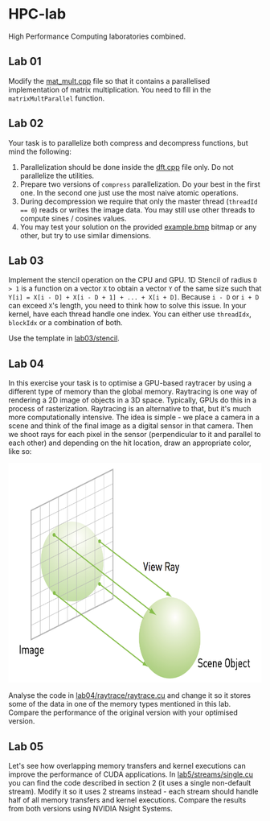 # HPC-lab
High Performance Computing laboratories combined.

## Lab 01
Modify the [mat_mult.cpp](lab01/mat_mult.cpp) file so that it contains a parallelised implementation of matrix multiplication. You need to fill in the `matrixMultParallel` function.

## Lab 02
Your task is to parallelize both compress and decompress functions, but mind the following:
1. Parallelization should be done inside the [dft.cpp](lab02/dft.cpp) file only. Do not parallelize the utilities.
1. Prepare two versions of `compress` parallelization. Do your best in the first one. In the second one just use the most naive atomic operations.
1. During decompression we require that only the master thread (`threadId == 0`) reads or writes the image data. You may still use other threads to compute sines / cosines values.
1. You may test your solution on the provided [example.bmp](lab02/example.bmp) bitmap or any other, but try to use similar dimensions.

## Lab 03
Implement the stencil operation on the CPU and GPU. 1D Stencil of radius `D > 1` is a function on a vector `X` to obtain a vector `Y` of the same size such that `Y[i] = X[i - D] + X[i - D + 1] + ... + X[i + D]`. Because `i - D` or `i + D` can exceed `X`'s length, you need to think how to solve this issue. In your kernel, have each thread handle one index. You can either use `threadIdx`, `blockIdx` or a combination of both.

Use the template in [lab03/stencil](lab03/stencil/).

## Lab 04
In this exercise your task is to optimise a GPU-based raytracer by using a different type of memory than the global memory. Raytracing is one way of rendering a 2D image of objects in a 3D space. Typically, GPUs do this in a process of rasterization. Raytracing is an alternative to that, but it's much more computationally intensive. The idea is simple - we place a camera in a scene and think of the final image as a digital sensor in that camera. Then we shoot rays for each pixel in the sensor (perpendicular to it and parallel to each other) and depending on the hit location, draw an appropriate color, like so:

<center><img src="lab04/raytrace.png" width="663" height="437"></center>

Analyse the code in [lab04/raytrace/raytrace.cu](lab04/raytrace/raytrace.cu) and change it so it stores some of the data in one of the memory types mentioned in this lab. Compare the performance of the original version with your optimised version.

## Lab 05
Let's see how overlapping memory transfers and kernel executions can improve the performance of CUDA applications. In [lab5/streams/single.cu](lab05/streams/single.cu) you can find the code described in section 2 (it uses a single non-default stream). Modify it so it uses 2 streams instead - each stream should handle half of all memory transfers and kernel executions. Compare the results from both versions using NVIDIA Nsight Systems.
